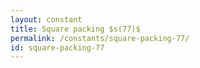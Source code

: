 ```yaml
---
layout: constant
title: Square packing $s(77)$
permalink: /constants/square-packing-77/
id: square-packing-77
---
```

